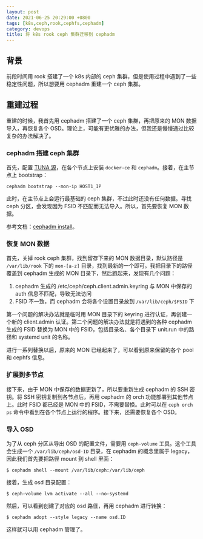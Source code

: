 ```yaml
---
layout: post
date: 2021-06-25 20:29:00 +0800
tags: [k8s,ceph,rook,cephfs,cephadm]
category: devops
title: 将 k8s rook ceph 集群迁移到 cephadm
---
```


## 背景

前段时间用 rook 搭建了一个 k8s 内部的 ceph 集群，但是使用过程中遇到了一些稳定性问题，所以想要用 cephadm 重建一个 ceph 集群。

## 重建过程

重建的时候，我首先用 cephadm 搭建了一个 ceph 集群，再把原来的 MON 数据导入，再恢复各个 OSD。理论上，可能有更优雅的办法，但我还是慢慢通过比较复杂的办法解决了。

### cephadm 搭建 ceph 集群

首先，配置 [TUNA 源](https://mirrors.tuna.tsinghua.edu.cn/help/ceph/)，在各个节点上安装 `docker-ce` 和 `cephadm`。接着，在主节点上 bootstrap：

```shell
cephadm bootstrap --mon-ip HOST1_IP
```

此时，在主节点上会运行最基础的 ceph 集群，不过此时还没有任何数据。寻找 ceph 分区，会发现因为 FSID 不匹配而无法导入。所以，首先要恢复 MON 数据。

参考文档：[cephadm install](https://docs.ceph.com/en/latest/cephadm/install/)。

### 恢复 MON 数据

首先，关掉 rook ceph 集群，找到留存下来的 MON 数据目录，默认路径是 `/var/lib/rook` 下的 `mon-[a-z]` 目录，找到最新的一个即可。我把目录下的路径覆盖到 cephadm 生成的 MON 目录下，然后跑起来，发现有几个问题：

1. cephadm 生成的 /etc/ceph/ceph.client.admin.keyring 与 MON 中保存的 auth 信息不匹配，导致无法访问
2. FSID 不一致，而 cephadm 会将各个设置目录放到 `/var/lib/ceph/$FSID` 下

第一个问题的解决办法就是临时用 MON 目录下的 keyring 进行认证，再创建一个新的 client.admin 认证。第二个问题的解决办法就是将遇到的各种 cephadm 生成的 FSID 替换为 MON 中的 FSID，包括目录名、各个目录下 unit.run 中的路径和 systemd unit 的名称。

进行一系列替换以后，原来的 MON 已经起来了，可以看到原来保留的各个 pool 和 cephfs 信息。

### 扩展到多节点

接下来，由于 MON 中保存的数据更新了，所以要重新生成 cephadm 的 SSH 密钥。将 SSH 密钥复制到各节点后，再用 cephadm 的 orch 功能部署到其他节点上。此时 FSID 都已经是 MON 中的 FSID，不需要替换。此时可以在 `ceph orch ps` 命令中看到在各个节点上运行的程序。接下来，还需要恢复各个 OSD。

### 导入 OSD

为了从 ceph 分区从导出 OSD 的配置文件，需要用 `ceph-volume` 工具。这个工具会生成一个 `/var/lib/ceph/osd-ID` 目录，在 cephadm 的概念里属于 legacy，因此我们首先要把路径 mount 到 shell 里面：

```shell
$ cephadm shell --mount /var/lib/ceph:/var/lib/ceph
```

接着，生成 osd 目录配置：

```shell
$ ceph-volume lvm activate --all --no-systemd
```

然后，可以看到创建了对应的 osd 路径，再用 cephadm 进行转换：

```shell
$ cephadm adopt --style legacy --name osd.ID
```

这样就可以用 cephadm 管理了。